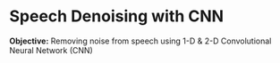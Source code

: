 # Speech Denoising with CNN
<b>Objective:</b> Removing noise from speech using 1-D &amp; 2-D Convolutional Neural Network (CNN)
